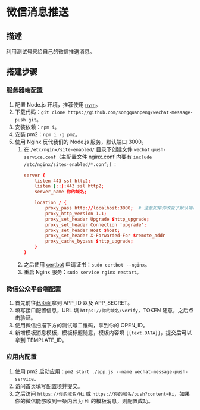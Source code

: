 # 微信消息推送
## 描述
利用测试号来给自己的微信推送消息。

## 搭建步骤
### 服务器端配置
1. 配置 Node.js 环境，推荐使用 [nvm](https://github.com/nvm-sh/nvm)。
2. 下载代码：`git clone https://github.com/songquanpeng/wechat-message-push.git`。
3. 安装依赖：`npm i`。
4. 安装 pm2：`npm i -g pm2`。
5. 使用 Nginx 反代我们的 Node.js 服务，默认端口 3000。
    1. 在 `/etc/nginx/site-enabled/` 目录下创建文件 `wechat-push-service.conf`（主配置文件 nginx.conf 内要有 `include /etc/nginx/sites-enabled/*.conf;`）:
        ```conf
        server {
            listen 443 ssl http2;
            listen [::]:443 ssl http2;
            server_name 你的域名;
        
            location / {
                proxy_pass http://localhost:3000;  # 注意如果你改变了默认端口，记得在这里进行更新
                proxy_http_version 1.1;
                proxy_set_header Upgrade $http_upgrade;
                proxy_set_header Connection 'upgrade';
                proxy_set_header Host $host;
                proxy_set_header X-Forwarded-For $remote_addr
                proxy_cache_bypass $http_upgrade;
            }
        }
        ```
    2. 之后使用 [certbot](https://certbot.eff.org/lets-encrypt/ubuntuxenial-nginx) 申请证书：`sudo certbot --nginx`。
    3. 重启 Nginx 服务：`sudo service nginx restart`。

### 微信公众平台端配置
1. 首先前往[此页面](https://mp.weixin.qq.com/debug/cgi-bin/sandboxinfo?action=showinfo&t=sandbox/index)拿到 APP_ID 以及 APP_SECRET。
2. 填写接口配置信息，URL 填 `https://你的域名/verify`，TOKEN 随意，之后点击验证。
3. 使用微信扫描下方的测试号二维码，拿到你的 OPEN_ID。
4. 新增模板消息模板，模板标题随意，模板内容填 `{{text.DATA}}`，提交后可以拿到 TEMPLATE_ID。

### 应用内配置
1. 使用 pm2 启动应用：`pm2 start ./app.js --name wechat-message-push-service`。
2. 访问首页填写配置项并提交。
2. 之后访问 `https://你的域名/Hi` 或 `https://你的域名/push?content=Hi`，如果你的微信能够收到一条内容为 Hi 的模板消息，则配置成功。 